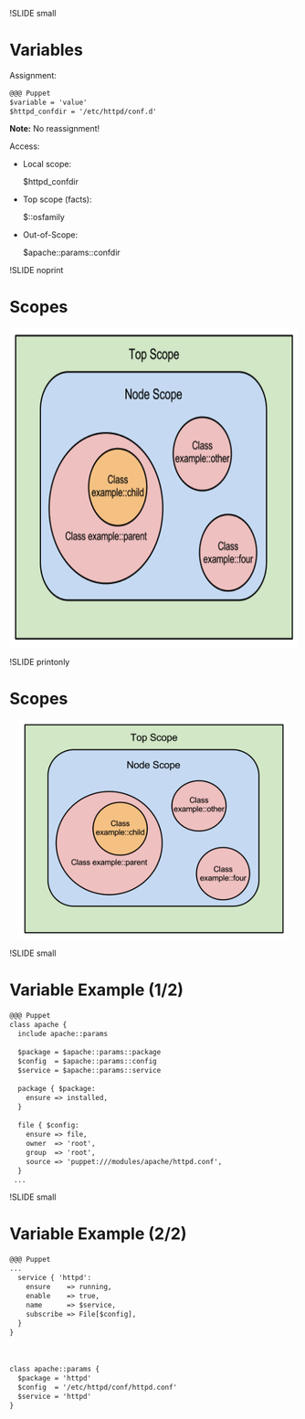 !SLIDE small
# Variables

Assignment:

    @@@ Puppet
    $variable = 'value'
    $httpd_confdir = '/etc/httpd/conf.d'

**Note:** No reassignment!

Access:

* Local scope:

    $httpd_confdir

* Top scope (facts):

    $::osfamily

* Out-of-Scope:

    $apache::params::confdir


!SLIDE noprint
# Scopes

<center><img src="../_images/review/scope-euler-diagram.png" style="width:687px;height:560px;" alt="Scopes"></center>


!SLIDE printonly
# Scopes

<center><img src="../_images/review/scope-euler-diagram.png" style="width:470px;height:384px;" alt="Scopes"></center>


!SLIDE small
# Variable Example (1/2)

    @@@ Puppet
    class apache {
      include apache::params

      $package = $apache::params::package
      $config  = $apache::params::config
      $service = $apache::params::service

      package { $package:
        ensure => installed,
      }

      file { $config:
        ensure => file,
        owner  => 'root',
        group  => 'root',
        source => 'puppet:///modules/apache/httpd.conf',
      }
     ...
    
!SLIDE small
# Variable Example (2/2)

    @@@ Puppet
    ...
      service { 'httpd':
        ensure    => running,
        enable    => true,
        name      => $service,
        subscribe => File[$config],
      }
    }



    class apache::params {
      $package = 'httpd'
      $config  = '/etc/httpd/conf/httpd.conf'
      $service = 'httpd'
    }

